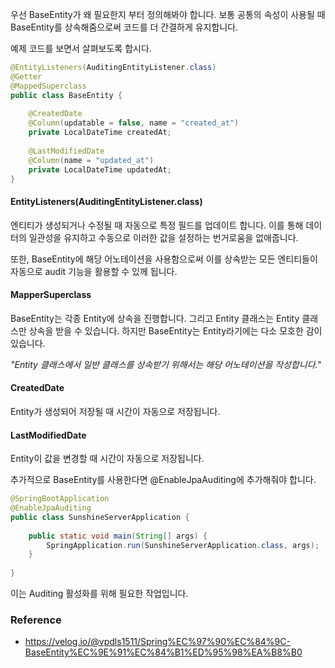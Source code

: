 우선 BaseEntity가 왜 필요한지 부터 정의해봐야 합니다. 
보통 공통의 속성이 사용될 때 BaseEntity를 상속해줌으로써 코드를 더 간결하게 유지합니다. 

예제 코드를 보면서 살펴보도록 합시다. 
```java
@EntityListeners(AuditingEntityListener.class)  
@Getter  
@MappedSuperclass  
public class BaseEntity {  
  
    @CreatedDate  
    @Column(updatable = false, name = "created_at")  
    private LocalDateTime createdAt;  
  
    @LastModifiedDate  
    @Column(name = "updated_at")  
    private LocalDateTime updatedAt;  
}
```

#### EntityListeners(AuditingEntityListener.class)
엔티티가 생성되거나 수정될 때 자동으로 특정 필드를 업데이트 합니다. 이를 통해 데이터의 일관성을 유지하고 수동으로 이러한 값을 설정하는 번거로움을 없애줍니다. 

또한, BaseEntity에 해당 어노테이션을 사용함으로써 이를 상속받는 모든 엔티티들이 자동으로 audit 기능을 활용할 수 있께 됩니다. 

#### MapperSuperclass
BaseEntity는 각종 Entity에 상속을 진행합니다. 그리고 Entity 클래스는 Entity 클래스만 상속을 받을 수 있습니다. 하지만 BaseEntity는 Entity라기에는 다소 모호한 감이 있습니다. 

*"Entity 클래스에서 일반 클래스를 상속받기 위해서는 해당 어노테이션을 작성합니다."*

#### CreatedDate
Entity가 생성되어 저장될 때 시간이 자동으로 저장됩니다. 

#### LastModifiedDate
Entity이 값을 변경할 때 시간이 자동으로 저장됩니다. 

추가적으로 BaseEntity를 사용한다면 @EnableJpaAuditing에 추가해줘야 합니다.
```java
@SpringBootApplication  
@EnableJpaAuditing  
public class SunshineServerApplication {  
  
    public static void main(String[] args) {  
        SpringApplication.run(SunshineServerApplication.class, args);  
    }  
  
}
```

이는 Auditing 활성화를 위해 필요한 작업입니다.

### Reference
- https://velog.io/@vpdls1511/Spring%EC%97%90%EC%84%9C-BaseEntity%EC%9E%91%EC%84%B1%ED%95%98%EA%B8%B0